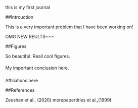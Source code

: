 this is my first journal

##Introuction

This is a very important problem that I have been working on!

OMG NEW REULTS~~~

##Figures

So beautiful. Reall cool figures.

####

My important conclusion here.

###
Affiliations here

##References


Zeeshan et al., (2020)
morepapertitles et al.,(1999)
